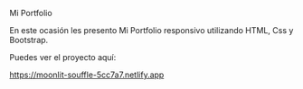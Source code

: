 Mi Portfolio

En este ocasión les presento Mi Portfolio responsivo utilizando HTML, Css y Bootstrap.

Puedes ver el proyecto aquí:

https://moonlit-souffle-5cc7a7.netlify.app





